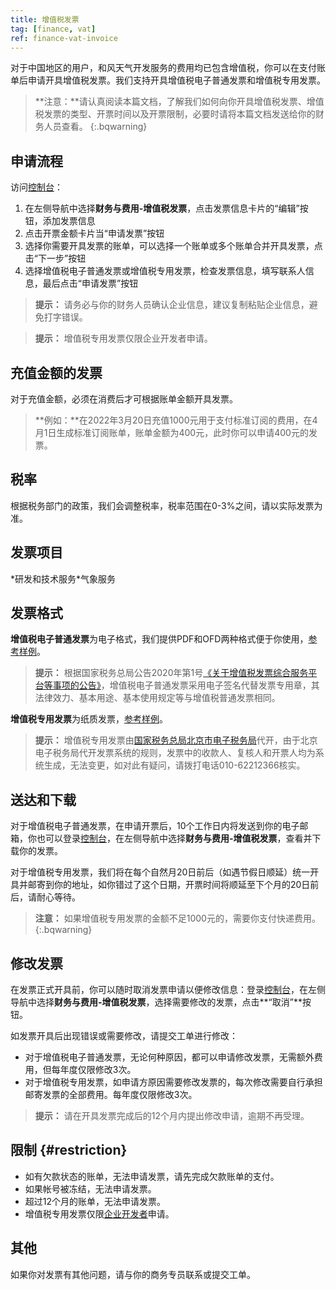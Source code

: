 ```yaml
---
title: 增值税发票
tag: [finance, vat]
ref: finance-vat-invoice
---
```


对于中国地区的用户，和风天气开发服务的费用均已包含增值税，你可以在支付账单后申请开具增值税发票。我们支持开具增值税电子普通发票和增值税专用发票。

> **注意：**请认真阅读本篇文档，了解我们如何向你开具增值税发票、增值税发票的类型、开票时间以及开票限制，必要时请将本篇文档发送给你的财务人员查看。
{:.bqwarning}

## 申请流程

访问[控制台](https://console.qweather.com)：

1. 在左侧导航中选择**财务与费用-增值税发票**，点击发票信息卡片的“编辑”按钮，添加发票信息
2. 点击开票金额卡片当“申请发票”按钮
3. 选择你需要开具发票的账单，可以选择一个账单或多个账单合并开具发票，点击“下一步”按钮
4. 选择增值税电子普通发票或增值税专用发票，检查发票信息，填写联系人信息，最后点击“申请发票”按钮

> **提示：** 请务必与你的财务人员确认企业信息，建议复制粘贴企业信息，避免打字错误。

> **提示：** 增值税专用发票仅限企业开发者申请。

## 充值金额的发票

对于充值金额，必须在消费后才可根据账单金额开具发票。

> **例如：**在2022年3月20日充值1000元用于支付标准订阅的费用，在4月1日生成标准订阅账单，账单金额为400元，此时你可以申请400元的发票。

## 税率

根据税务部门的政策，我们会调整税率，税率范围在0-3%之间，请以实际发票为准。

## 发票项目

\*研发和技术服务*气象服务

## 发票格式

**增值税电子普通发票**为电子格式，我们提供PDF和OFD两种格式便于你使用，[参考样例](/assets/images/content/e-vat-sample.jpg)。

> **提示：** 根据国家税务总局公告2020年第1号[《关于增值税发票综合服务平台等事项的公告》](http://www.chinatax.gov.cn/chinatax/n810341/n810765/c101653/202001/c5149326/content.html)，增值税电子普通发票采用电子签名代替发票专用章，其法律效力、基本用途、基本使用规定等与增值税普通发票相同。

**增值税专用发票**为纸质发票，[参考样例](/assets/images/content/vat-sample.jpg)。

> **提示：** 增值税专用发票由[国家税务总局北京市电子税务局](https://etax.beijing.chinatax.gov.cn/xxmh/html/index.html)代开，由于北京电子税务局代开发票系统的规则，发票中的收款人、复核人和开票人均为系统生成，无法变更，如对此有疑问，请拨打电话010-62212366核实。

## 送达和下载

对于增值税电子普通发票，在申请开票后，10个工作日内将发送到你的电子邮箱，你也可以登录[控制台](https://console.qweather.com)，在左侧导航中选择**财务与费用-增值税发票**，查看并下载你的发票。

对于增值税专用发票，我们将在每个自然月20日前后（如遇节假日顺延）统一开具并邮寄到你的地址，如你错过了这个日期，开票时间将顺延至下个月的20日前后，请耐心等待。

> **注意：** 如果增值税专用发票的金额不足1000元的，需要你支付快递费用。
{:.bqwarning}

## 修改发票

在发票正式开具前，你可以随时取消发票申请以便修改信息：登录[控制台](https://console.qweather.com)，在左侧导航中选择**财务与费用-增值税发票**，选择需要修改的发票，点击**“取消”**按钮。

如发票开具后出现错误或需要修改，请提交工单进行修改：

* 对于增值税电子普通发票，无论何种原因，都可以申请修改发票，无需额外费用，但每年度仅限修改3次。
* 对于增值税专用发票，如申请方原因需要修改发票的，每次修改需要自行承担邮寄发票的全部费用。每年度仅限修改3次。

> **提示：** 请在开具发票完成后的12个月内提出修改申请，逾期不再受理。

## 限制 {#restriction}

* 如有欠款状态的账单，无法申请发票，请先完成欠款账单的支付。
* 如果帐号被冻结，无法申请发票。
* 超过12个月的账单，无法申请发票。
* 增值税专用发票仅限[企业开发者](/docs/account/developers/)申请。

## 其他

如果你对发票有其他问题，请与你的商务专员联系或提交工单。

